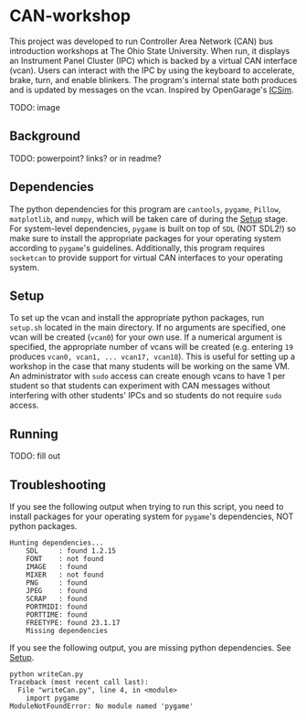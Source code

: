 # CAN-workshop
This project was developed to run Controller Area Network (CAN) bus introduction workshops at The Ohio State University. When run, it displays an Instrument Panel Cluster (IPC) which is backed by a virtual CAN interface (vcan). Users can interact with the IPC by using the keyboard to accelerate, brake, turn, and enable blinkers. The program's internal state both produces and is updated by messages on the vcan. Inspired by OpenGarage's [ICSim](https://github.com/zombieCraig/ICSim).

TODO: image

## Background

TODO: powerpoint? links? or in readme?

## Dependencies
The python dependencies for this program are `cantools`, `pygame`, `Pillow`, `matplotlib`, and `numpy`, which will be taken care of during the [Setup](#setup) stage. For system-level dependencies, `pygame` is built on top of `SDL` (NOT SDL2!) so make sure to install the appropriate packages for your operating system according to `pygame`'s guidelines. Additionally, this program requires `socketcan` to provide support for virtual CAN interfaces to your operating system.

## Setup
To set up the vcan and install the appropriate python packages, run `setup.sh` located in the main directory. If no arguments are specified, one vcan will be created (`vcan0`) for your own use. If a numerical argument is specified, the appropriate number of vcans will be created (e.g. entering `19` produces `vcan0, vcan1, ... vcan17, vcan18`). This is useful for setting up a workshop in the case that many students will be working on the same VM. An administrator with `sudo` access can create enough vcans to have 1 per student so that students can experiment with CAN messages without interfering with other students' IPCs and so students do not require `sudo` access.

## Running

TODO: fill out

## Troubleshooting
If you see the following output when trying to run this script, you need to install packages for your operating system for `pygame`'s dependencies, NOT python packages.
```
Hunting dependencies...
    SDL     : found 1.2.15
    FONT    : not found
    IMAGE   : found
    MIXER   : not found
    PNG     : found
    JPEG    : found
    SCRAP   : found
    PORTMIDI: found
    PORTTIME: found
    FREETYPE: found 23.1.17
    Missing dependencies
```

If you see the following output, you are missing python dependencies. See [Setup](#setup).
```
python writeCan.py 
Traceback (most recent call last):
  File "writeCan.py", line 4, in <module>
    import pygame
ModuleNotFoundError: No module named 'pygame'
```